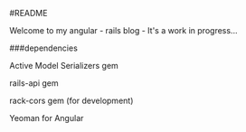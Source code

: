 #README

Welcome to my angular - rails blog - It's a work in progress...

###dependencies

Active Model Serializers gem

rails-api gem 

rack-cors gem (for development)

Yeoman for Angular 




